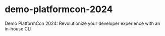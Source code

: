 # demo-platformcon-2024
Demo PlatformCon 2024: Revolutionize your developer experience with an in-house CLI
